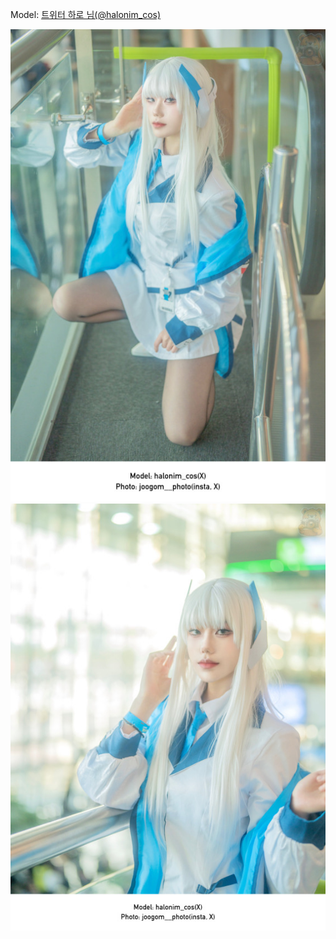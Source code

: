 ﻿---
dddd: 2023.12.16 서코
nickname: 하로
sns_type: x
sns_id: halonim_cos
---

<a name="halonim_cos"></a>
Model: <a href="https://x.com/halonim_cos" target="_blank">트위터 하로 님(@halonim_cos)</a>

![9C3B7B18-0D0B-49CE-B56C-4C16C667ACC6.jpg](/assets/img/2023/12-16/9C3B7B18-0D0B-49CE-B56C-4C16C667ACC6.jpg)
![A5628BC4-20BF-4C2A-9A1C-A8365CA3E495.jpg](/assets/img/2023/12-16/A5628BC4-20BF-4C2A-9A1C-A8365CA3E495.jpg)